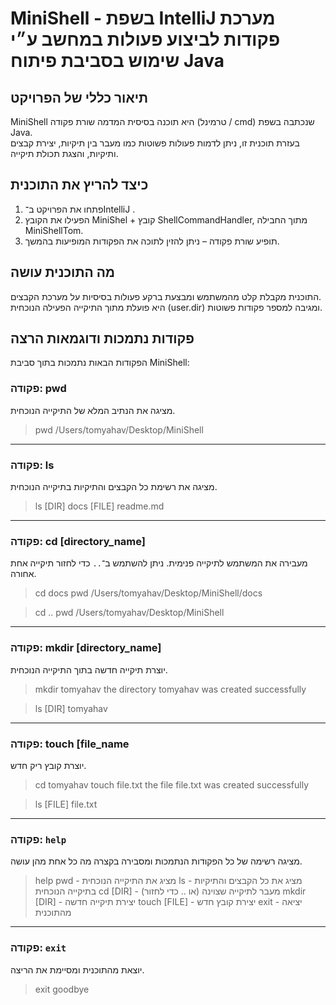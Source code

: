 # MiniShell - בשפת IntelliJ מערכת פקודות לביצוע פעולות במחשב ע״י שימוש בסביבת פיתוח Java

## תיאור כללי של הפרויקט

MiniShell היא תוכנה בסיסית המדמה שורת פקודה (טרמינל / cmd) שנכתבה בשפת Java.    
בעזרת תוכנית זו, ניתן לדמות פעולות פשוטות כמו מעבר בין תיקיות, יצירת קבצים ותיקיות, והצגת תכולת תיקייה.

## כיצד להריץ את התוכנית

1. פתחו את הפרויקט ב־IntelliJ .
2. הפעילו את הקובץ MiniShel + קובץ ShellCommandHandler, מתוך החבילה MiniShellTom.
3. תופיע שורת פקודה – ניתן להזין לתוכה את הפקודות המופיעות בהמשך.

## מה התוכנית עושה

התוכנית מקבלת קלט מהמשתמש ומבצעת ברקע פעולות בסיסיות על מערכת הקבצים.  
היא פועלת מתוך התיקייה הפעילה הנוכחית (user.dir) ומגיבה למספר פקודות פשוטות.

## פקודות נתמכות ודוגמאות הרצה

הפקודות הבאות נתמכות בתוך סביבת MiniShell:

### פקודה:  pwd 
מציגה את הנתיב המלא של התיקייה הנוכחית.


> pwd
/Users/tomyahav/Desktop/MiniShell


--------------

### פקודה:  ls 
מציגה את רשימת כל הקבצים והתיקיות בתיקייה הנוכחית.


> ls
[DIR] docs
[FILE] readme.md


---------------

### פקודה: cd [directory_name] 
מעבירה את המשתמש לתיקייה פנימית. ניתן להשתמש ב־`..` כדי לחזור תיקייה אחת אחורה.

> cd docs
> pwd
/Users/tomyahav/Desktop/MiniShell/docs

> cd ..
> pwd
/Users/tomyahav/Desktop/MiniShell

------------

### פקודה: mkdir [directory_name] 
יוצרת תיקייה חדשה בתוך התיקייה הנוכחית.


> mkdir tomyahav
the directory tomyahav was created successfully

> ls
[DIR] tomyahav


-------------

### פקודה: touch [file_name 
יוצרת קובץ ריק חדש.


> cd tomyahav
> touch file.txt
the file file.txt was created successfully

> ls
[FILE] file.txt


-------------

### פקודה: `help`
מציגה רשימה של כל הפקודות הנתמכות ומסבירה בקצרה מה כל אחת מהן עושה.


> help
pwd - מציג את התיקייה הנוכחית
ls - מציג את כל הקבצים והתיקיות בתיקייה הנוכחית
cd [DIR] - מעבר לתיקייה שצוינה (או .. כדי לחזור)
mkdir [DIR] - יצירת תיקייה חדשה
touch [FILE] - יצירת קובץ חדש
exit - יציאה מהתוכנית


--------------

### פקודה: `exit`
יוצאת מהתוכנית ומסיימת את הריצה.


> exit
goodbye
